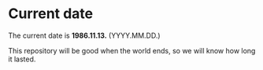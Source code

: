 # Current date

The current date is **1986.11.13.** (YYYY.MM.DD.)

This repository will be good when the world ends, so we will know how long it lasted.